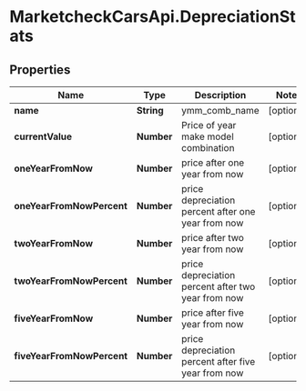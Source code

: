 # MarketcheckCarsApi.DepreciationStats

## Properties
Name | Type | Description | Notes
------------ | ------------- | ------------- | -------------
**name** | **String** | ymm_comb_name | [optional] 
**currentValue** | **Number** | Price of year make model combination | [optional] 
**oneYearFromNow** | **Number** | price after one year from now | [optional] 
**oneYearFromNowPercent** | **Number** | price depreciation percent after one year from now | [optional] 
**twoYearFromNow** | **Number** | price after two year from now | [optional] 
**twoYearFromNowPercent** | **Number** | price depreciation percent after two year from now | [optional] 
**fiveYearFromNow** | **Number** | price after five year from now | [optional] 
**fiveYearFromNowPercent** | **Number** | price depreciation percent after five year from now | [optional] 


